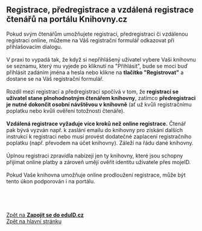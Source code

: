 ## Registrace, předregistrace a vzdálená registrace čtenářů na portálu Knihovny.cz

Pokud svým čtenářům umožňujete registraci, předregistraci či vzdálenou registraci online, můžeme na Váš registrační formulář odkazovat při přihlašovacím dialogu.  
&nbsp;  
V praxi to vypadá tak, že když si nepřihlášený uživatel vybere Vaši knihovnu se seznamu, který mu vyjede po kliknutí na "Přihlásit", bude se moci buď přihlásit zadáním jména a hesla nebo klikne na **tlačítko "Registrovat"** a dostane se na Váš registrační formulář.  
&nbsp;  
Rozdíl mezi registrací a předregistrací spočívá v tom, že **registrací se uživatel stane plnohodnotným čtenářem knihovny**, zatímco **předregistraci je nutné dokončit osobní návštěvou v knihovně** (ať už kvůli registračnímu poplatku nebo kvůli ověření totožnosti čtenáře).  
&nbsp;  
**Vzdálená registrace vyžaduje více kroků než online registrace.** Čtenář pak bývá vyzván např. k zaslání emailu do knihovny pro získání dalších instrukcí k registraci nebo musí provést dodatečné zaplacení registračního poplatku (např. převodem na účet knihovny). Záleží na řádu dané knihovny.  
&nbsp;  
Úplnou registraci zpravidla nabízejí jen ty knihovny, které jsou schopny přijímat online platby a zároveň umějí ověřit identitu uživatele přes mojeID.  
&nbsp;  
Pokud Vaše knihovna umožňuje online prodloužení registrace, může být tento úkon podporován i na portálu.  

&nbsp;
---
[Zpět na **Zapojit se do eduID.cz**](eduid)  
[Zpět na hlavní stránku](Home)